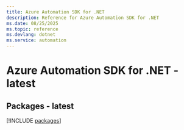 ```yaml
---
title: Azure Automation SDK for .NET
description: Reference for Azure Automation SDK for .NET
ms.date: 08/25/2025
ms.topic: reference
ms.devlang: dotnet
ms.service: automation
---
```

# Azure Automation SDK for .NET - latest
## Packages - latest
[!INCLUDE [packages](automation-index.md)]